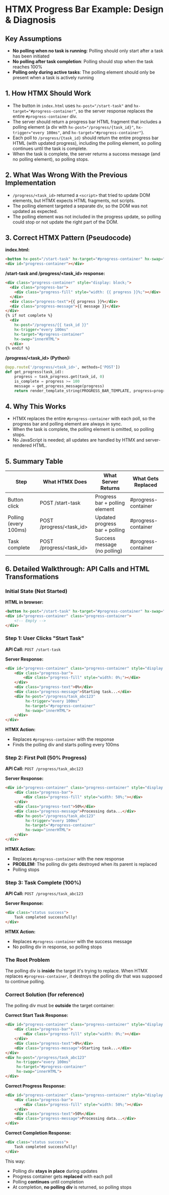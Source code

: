 # HTMX Progress Bar Example: Design & Diagnosis

## Key Assumptions
- **No polling when no task is running**: Polling should only start after a task has been initiated
- **No polling after task completion**: Polling should stop when the task reaches 100%
- **Polling only during active tasks**: The polling element should only be present when a task is actively running

## 1. How HTMX Should Work
- The button in `index.html` uses `hx-post="/start-task"` and `hx-target="#progress-container"`, so the server response replaces the entire `#progress-container` div.
- The server should return a progress bar HTML fragment that includes a polling element (a div with `hx-post="/progress/{task_id}"`, `hx-trigger="every 100ms"`, and `hx-target="#progress-container"`).
- Each poll to `/progress/{task_id}` should return the entire progress bar HTML (with updated progress), including the polling element, so polling continues until the task is complete.
- When the task is complete, the server returns a success message (and no polling element), so polling stops.

## 2. What Was Wrong With the Previous Implementation
- `/progress/<task_id>` returned a `<script>` that tried to update DOM elements, but HTMX expects HTML fragments, not scripts.
- The polling element targeted a separate div, so the DOM was not updated as expected.
- The polling element was not included in the progress update, so polling could stop or not update the right part of the DOM.

## 3. Correct HTMX Pattern (Pseudocode)

**index.html:**
```html
<button hx-post="/start-task" hx-target="#progress-container" hx-swap="innerHTML">Start Task</button>
<div id="progress-container"></div>
```

**/start-task and /progress/<task_id> response:**
```html
<div class="progress-container" style="display: block;">
  <div class="progress-bar">
    <div class="progress-fill" style="width: {{ progress }}%;"></div>
  </div>
  <div class="progress-text">{{ progress }}%</div>
  <div class="progress-message">{{ message }}</div>
</div>
{% if not complete %}
  <div
    hx-post="/progress/{{ task_id }}"
    hx-trigger="every 100ms"
    hx-target="#progress-container"
    hx-swap="innerHTML">
  </div>
{% endif %}
```

**/progress/<task_id> (Python):**
```python
@app.route('/progress/<task_id>', methods=['POST'])
def get_progress(task_id):
    progress = task_progress.get(task_id, 0)
    is_complete = progress >= 100
    message = get_progress_message(progress)
    return render_template_string(PROGRESS_BAR_TEMPLATE, progress=progress, message=message, complete=is_complete, task_id=task_id)
```

## 4. Why This Works
- HTMX replaces the entire `#progress-container` with each poll, so the progress bar and polling element are always in sync.
- When the task is complete, the polling element is omitted, so polling stops.
- No JavaScript is needed; all updates are handled by HTMX and server-rendered HTML.

## 5. Summary Table

| Step                | What HTMX Does                | What Server Returns                | What Gets Replaced         |
|---------------------|-------------------------------|------------------------------------|----------------------------|
| Button click        | POST /start-task              | Progress bar + polling element     | #progress-container        |
| Polling (every 100ms)| POST /progress/<task_id>     | Updated progress bar + polling     | #progress-container        |
| Task complete       | POST /progress/<task_id>      | Success message (no polling)       | #progress-container        |

## 6. Detailed Walkthrough: API Calls and HTML Transformations

### Initial State (Not Started)
**HTML in browser:**
```html
<button hx-post="/start-task" hx-target="#progress-container" hx-swap="innerHTML">Start Task</button>
<div id="progress-container" class="progress-container">
    <!-- Empty -->
</div>
```

### Step 1: User Clicks "Start Task"
**API Call:** `POST /start-task`

**Server Response:**
```html
<div id="progress-container" class="progress-container" style="display: block;">
    <div class="progress-bar">
        <div class="progress-fill" style="width: 0%;"></div>
    </div>
    <div class="progress-text">0%</div>
    <div class="progress-message">Starting task...</div>
    <div hx-post="/progress/task_abc123"
         hx-trigger="every 100ms"
         hx-target="#progress-container"
         hx-swap="innerHTML">
    </div>
</div>
```

**HTMX Action:**
- Replaces `#progress-container` with the response
- Finds the polling div and starts polling every 100ms

### Step 2: First Poll (50% Progress)
**API Call:** `POST /progress/task_abc123`

**Server Response:**
```html
<div id="progress-container" class="progress-container" style="display: block;">
    <div class="progress-bar">
        <div class="progress-fill" style="width: 50%;"></div>
    </div>
    <div class="progress-text">50%</div>
    <div class="progress-message">Processing data...</div>
    <div hx-post="/progress/task_abc123"
         hx-trigger="every 100ms"
         hx-target="#progress-container"
         hx-swap="innerHTML">
    </div>
</div>
```

**HTMX Action:**
- Replaces `#progress-container` with the new response
- **PROBLEM:** The polling div gets destroyed when its parent is replaced
- Polling stops

### Step 3: Task Complete (100%)
**API Call:** `POST /progress/task_abc123`

**Server Response:**
```html
<div class="status success">
    Task completed successfully!
</div>
```

**HTMX Action:**
- Replaces `#progress-container` with the success message
- No polling div in response, so polling stops

### The Root Problem
The polling div is **inside** the target it's trying to replace. When HTMX replaces `#progress-container`, it destroys the polling div that was supposed to continue polling.

### Correct Solution (for reference)
The polling div must be **outside** the target container:

**Correct Start Task Response:**
```html
<div id="progress-container" class="progress-container" style="display: block;">
    <div class="progress-bar">
        <div class="progress-fill" style="width: 0%;"></div>
    </div>
    <div class="progress-text">0%</div>
    <div class="progress-message">Starting task...</div>
</div>
<div hx-post="/progress/task_abc123"
     hx-trigger="every 100ms"
     hx-target="#progress-container"
     hx-swap="innerHTML">
</div>
```

**Correct Progress Response:**
```html
<div id="progress-container" class="progress-container" style="display: block;">
    <div class="progress-bar">
        <div class="progress-fill" style="width: 50%;"></div>
    </div>
    <div class="progress-text">50%</div>
    <div class="progress-message">Processing data...</div>
</div>
```

**Correct Completion Response:**
```html
<div class="status success">
    Task completed successfully!
</div>
```

This way:
- Polling div **stays in place** during updates
- Progress container gets **replaced** with each poll
- Polling **continues** until completion
- At completion, **no polling div** is returned, so polling stops